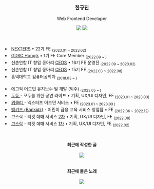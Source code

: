 <div align="center">
  
  <h3>한규진</h3>
  <p>Web Frontend Developer</p>
  <a href="https://9yujin.tistory.com" target="_blank"><img src="https://img.shields.io/badge/Devlog-eaeaea?style=square&logo=GitHubSponsors&logoColor=white"/></a>
  <a href="https://9yujin.notion.site/95412db448374948b2c168135a26b719"><img src="https://img.shields.io/badge/Resume-D9730D.svg?style=square&logo=notion&logoColor=white"/></a>
  
</div>
<br/>
<h2></h2>
<li><a href="https://github.com/Nexters">NEXTERS</a> • 22기 FE <sub>(2023.01 ~ 2023.02)</sub></li>
<li><a href="https://github.com/GDSC-Hongik">GDSC Hongik</a> • 1기 FE Core Member <sub>(2022.09 ~ )</sub></li>
<li>신촌연합 IT 창업 동아리 <a href="https://github.com/CEOS-Developers">CEOS</a> • 16기 FE 운영진 <sub>(2022.09 ~ 2023.02)</sub></li>
<li>신촌연합 IT 창업 동아리 <a href="https://github.com/9yujin/CEOS-FE-15th">CEOS</a> • 15기 FE <sub>(2022.03 ~ 2022.08)</sub></li>
<li> 홍익대학교 컴퓨터공학과 <sub>(2018.03 ~ )</sub></li>
<br>
<li> 에그픽 어드민 유지보수 및 개발 (외주) <sub>(2023.05 ~ )</sub></li>
<li><a href="https://github.com/Gosrock/DuDoong-Front"> 두둥 </a> - 모두를 위한 공연 라이프 • 기획, UX/UI 디자인, FE <sub>(2023.01 ~ 2023.03)</sub></li>
<li><a href="https://github.com/Nexters/nexters-admin-client"> 위클리 </a> - 넥스터즈 어드민 서비스 • FE <sub>(2023.01 ~ 2023.03 )</sub></li>
<li><a href="https://github.com/bankidz/bankidz-client"> 뱅키즈 (Bankidz)</a> - 어린이 금융 교육 서비스 창업팀 • FE <sub>(2022.06 ~ 2022.12)</sub></li>
<li> 고스락 -  티켓 예매 서비스 <a href="https://github.com/Gosrock/Ticket-Front-22th">2차</a> • 기획, UX/UI 디자인, FE <sub> (2022.08)</sub></li>
<li> <a href="https://github.com/Gosrock">고스락</a> -  티켓 예매 서비스 <a href="https://github.com/Gosrock/Ticket-Front-21th">1차</a> • 기획, UX/UI 디자인, FE <sub> (2022.02)</sub></li>





<h2></h2>

<br>
<div align="center">
  <div><b>최근에 작성한 글</b></div>
  <br>
  <a href="https://9yujin.tistory.com/113"><img src="https://github-readme-tistory-card.vercel.app/api?name=9yujin&postId=113"/></a>
</div>
<br><br>
<div align="center">
  <div><b>최근에 들은 노래</b></div>
  <br>
  <img src="https://spotify-recently-played-readme.vercel.app/api?user=315xtgjiql2xrqlm4unjvtaxj5cm&width=450&count=3" />
</div>
